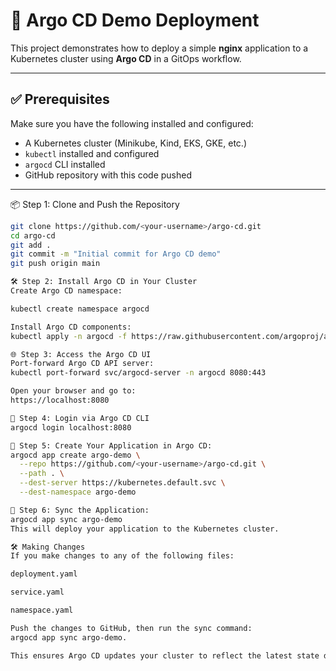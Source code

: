 # 🚀 Argo CD Demo Deployment

This project demonstrates how to deploy a simple **nginx** application to a Kubernetes cluster using **Argo CD** in a GitOps workflow.

---

## ✅ Prerequisites

Make sure you have the following installed and configured:

- A Kubernetes cluster (Minikube, Kind, EKS, GKE, etc.)
- `kubectl` installed and configured
- `argocd` CLI installed
- GitHub repository with this code pushed

---

 📦 Step 1: Clone and Push the Repository

```bash
git clone https://github.com/<your-username>/argo-cd.git
cd argo-cd
git add .
git commit -m "Initial commit for Argo CD demo"
git push origin main

🛠️ Step 2: Install Argo CD in Your Cluster
Create Argo CD namespace:

kubectl create namespace argocd

Install Argo CD components:
kubectl apply -n argocd -f https://raw.githubusercontent.com/argoproj/argo-cd/stable/manifests/install.yaml

🌐 Step 3: Access the Argo CD UI
Port-forward Argo CD API server:
kubectl port-forward svc/argocd-server -n argocd 8080:443

Open your browser and go to:
https://localhost:8080

🔐 Step 4: Login via Argo CD CLI
argocd login localhost:8080

🚀 Step 5: Create Your Application in Argo CD:
argocd app create argo-demo \
  --repo https://github.com/<your-username>/argo-cd.git \
  --path . \
  --dest-server https://kubernetes.default.svc \
  --dest-namespace argo-demo

🔄 Step 6: Sync the Application:
argocd app sync argo-demo
This will deploy your application to the Kubernetes cluster.

🛠 Making Changes
If you make changes to any of the following files:

deployment.yaml

service.yaml

namespace.yaml

Push the changes to GitHub, then run the sync command:
argocd app sync argo-demo.

This ensures Argo CD updates your cluster to reflect the latest state defined in Git.